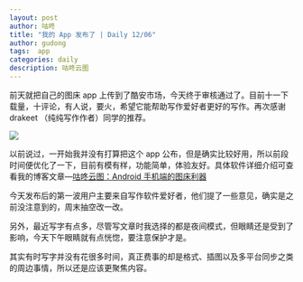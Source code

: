 ```yaml
---
layout: post
author: 咕咚
title: "我的 App 发布了 | Daily 12/06"
author: gudong
tags:  app
categories: daily
description: 咕咚云图
---
```


前天就把自己的图床 app 上传到了酷安市场，今天终于审核通过了。目前十一下载量，十评论，有人说，要火，希望它能帮助写作爱好者更好的写作。再次感谢  drakeet （纯纯写作作者）同学的推荐。

![](https://i.loli.net/2019/12/06/aFdzXA1wvmGy5uB.jpg)

以前说过，一开始我并没有打算把这个 app 公布，但是确实比较好用，所以前段时间便优化了一下，目前有模有样，功能简单，体验友好。具体软件详细介绍可查看我的博客文章—[咕咚云图：Android 手机端的图床利器](https://gudong.site/2019/12/03/about-xPic.html)

今天发布后的第一波用户主要来自写作软件爱好者，他们提了一些意见，确实是之前没注意到的，周末抽空改一改。

另外，最近写字有点多，尽管写文章时我选择的都是夜间模式，但眼睛还是受到了影响，今天下午眼睛就有点恍惚，要注意保护才是。

其实有时写字并没有花很多时间，真正费事的却是格式、插图以及多平台同步之类的周边事情，所以还是应该更聚焦内容。
